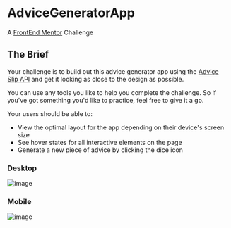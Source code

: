 # AdviceGeneratorApp
A [FrontEnd Mentor](https://www.frontendmentor.io/challenges) Challenge

## The Brief

Your challenge is to build out this advice generator app using the [Advice Slip API](https://api.adviceslip.com/) and get it looking as close to the design as possible.

You can use any tools you like to help you complete the challenge. So if you've got something you'd like to practice, feel free to give it a go.

Your users should be able to:

- View the optimal layout for the app depending on their device's screen size
- See hover states for all interactive elements on the page
- Generate a new piece of advice by clicking the dice icon


### Desktop
![image](https://user-images.githubusercontent.com/62057073/158922679-03721269-3eed-4e83-bc63-af01c684ef75.png)

### Mobile
![image](https://user-images.githubusercontent.com/62057073/158922767-e5d087df-6b5a-4459-acc8-777ba1a62895.png)


